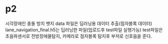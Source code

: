# p2
시각장애인 충돌 방지 뱃지
data 파일은 딥러닝용 데이터 추출(점자블록 데이터)
lane_navigation_final.h5는 딥러닝한 파일(업로드후 test파일 실행가능)
test파일은 초음파센서로 전방장애물탐지, 카메라로 점자블록 탐지후 부저로 신호음을 준다.
